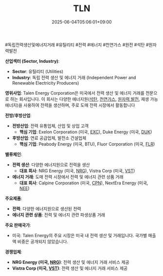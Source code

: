 ﻿---
title: "TLN"
date: 2025-06-04T05:06:01+09:00
lastmod: 2025-06-04T05:06:01+09:00
type: docs
sidebar:
  open: true
weight: 870
---
<div style="display:none">
  <meta property="article:published_time" content="2025-06-03T20:06:01Z" />
  <meta property="article:modified_time" content="2025-06-03T20:06:01Z" />
</div>
#독립전력생산및에너지거래 #유틸리티 #전력 #에너지 #천연가스 #원전 #석탄 #원자력발전 

**산업섹터 (Sector, Industry)**:

- **Sector**: 유틸리티 (Utilities)
- **Industry**: 독립 전력 생산 및 에너지 거래 (Independent Power and Renewable Electricity Producers)

**영위사업**: Talen Energy Corporation은 미국에서 전력 생산 및 에너지 거래를 전문으로 하는 회사입니다. 이 회사는 다양한 에너지원([석탄](/industry-study/석탄/), [천연가스](/industry-study/천연가스/), [원자력 발전](/industry-study/원자력-발전/), 재생 가능 에너지)을 사용하여 전력을 생산하며, 주로 도매 전력 시장에서 활동합니다

**전방/후방산업**:

- **전방산업**: 전력 유통업체, 산업 및 상업 고객
    - **핵심 기업**: Exelon Corporation (미국, [EXC](/company-analysis/exc/)), Duke Energy (미국, [DUK](/company-analysis/duk/))
- **후방산업**: 연료 공급업체, 발전소 건설업체
    - **핵심 기업**: Peabody Energy (미국, BTU), Fluor Corporation (미국, [FLR](/company-analysis/flr/))

**밸류체인**:

- **전력 생산**: 다양한 에너지원으로 전력을 생산
    - **대표 회사**: NRG Energy (미국, [NRG](/company-analysis/nrg/)), Vistra Corp (미국, [VST](/company-analysis/vst/))
- **에너지 거래**: 도매 전력 시장에서 전력 및 에너지 관련 상품 거래
    - **대표 회사**: Calpine Corporation (미국, [CPN](/company-analysis/cpn/)), NextEra Energy (미국, [NEE](/company-analysis/nee/))

**주요제품**:

- **전력**: 다양한 에너지원으로 생산된 전력
- **에너지 관련 상품**: 전력 및 에너지 관련 파생상품 거래

**주요 판매국가**:

- 미국: Talen Energy의 주요 시장은 미국 내 전력 생산 및 거래입니다. 국가별 매출액 비중은 공개되지 않았습니다.

**경쟁업체**:

- **NRG Energy (미국, [NRG](/company-analysis/nrg/))**: 전력 생산 및 에너지 거래 서비스 제공
- **Vistra Corp (미국, [VST](/company-analysis/vst/))**: 전력 생산 및 에너지 거래 서비스 제공
